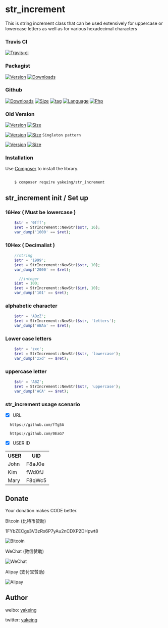 # str_increment

This is string increment class that can be used extensively for uppercase or lowercase letters as well as for various hexadecimal characters


### Travis CI

[![Travis-ci](https://api.travis-ci.org/yakeing/str_increment.svg)](https://travis-ci.org/yakeing/str_increment)

### Packagist

[![Version](http://img.shields.io/packagist/v/yakeing/str_increment.svg)](https://packagist.org/packages/yakeing/str_increment/releases)
[![Downloads](http://img.shields.io/packagist/dt/yakeing/str_increment.svg)](https://packagist.org/packages/yakeing/str_increment)

### Github

[![Downloads](https://img.shields.io/github/downloads/yakeing/str_increment/total.svg)](https://github.com/yakeing/str_increment)
[![Size](https://img.shields.io/github/size/yakeing/str_increment/src/str_increment/StrIncrement.php.svg)](https://github.com/yakeing/str_increment/blob/master/src/str_increment/StrIncrement.php)
[![tag](https://img.shields.io/github/tag/yakeing/str_increment.svg)](https://github.com/yakeing/str_increment/releases)
[![Language](https://img.shields.io/github/license/yakeing/str_increment.svg)](https://github.com/yakeing/str_increment/blob/master/LICENSE)
[![Php](https://img.shields.io/github/languages/top/yakeing/str_increment.svg)](https://github.com/yakeing/str_increment)

### Old Version

[![Version](https://img.shields.io/badge/Version-1.0.0-yellow.svg)](https://github.com/yakeing/str_increment/tree/master/version1.0)
[![Size](https://img.shields.io/github/size/yakeing/str_increment/version1.0/StrIncrement.php.svg)](https://github.com/yakeing/str_increment/blob/master/version1.0/StrIncrement.php)

[![Version](https://img.shields.io/badge/Version-1.1.0-yellow.svg)](https://github.com/yakeing/str_increment/tree/master/version1.1)
[![Size](https://img.shields.io/github/size/yakeing/str_increment/version1.1/StrIncrement.php.svg)](https://github.com/yakeing/str_increment/blob/master/version1.1/StrIncrement.php)
` Singleton pattern `

[![Version](https://img.shields.io/badge/Version-2.0.0-yellow.svg)](https://github.com/yakeing/str_increment/tree/master/version2.0)
[![Size](https://img.shields.io/github/size/yakeing/str_increment/version2.0/StrIncrement.php.svg)](https://github.com/yakeing/str_increment/blob/master/version2.0/StrIncrement.php)


### Installation

Use [Composer](https://getcomposer.org) to install the library.

```

    $ composer require yakeing/str_increment

```


str_increment init / Set up
---

### 16Hex ( Must be lowercase )
```php
    $str = '0fff';
    $ret = StrIncrement::NewStr($str, 16);
    var_dump('1000' == $ret);
```

### 10Hex ( Decimalist )
```php
    //string
    $str = '1999';
    $ret = StrIncrement::NewStr($str, 10);
    var_dump('2000' == $ret);

      //integer
    $int = 100;
    $ret = StrIncrement::NewStr($int, 10);
    var_dump('101' == $ret);
```

### alphabetic character
```php
    $str = 'ABzZ';
    $ret = StrIncrement::NewStr($str, 'letters');
    var_dump('ABAa' == $ret);
```

### Lower case letters
```php
    $str = 'zxc';
    $ret = StrIncrement::NewStr($str, 'lowercase');
    var_dump('zxd' == $ret);
```

### uppercase letter
```php
    $str = 'ABZ';
    $ret = StrIncrement::NewStr($str, 'uppercase');
    var_dump('ACA' == $ret);
```

### str_increment usage scenario

- [x] URL
```
  https://github.com/fTg5A

  https://github.com/0EaG7
```

- [x] USER ID
<table>
    <tr><th>USER</th><th>UID</th></tr>
    <tr><td>John</td><td>F8aJ0e</td></tr>
    <tr><td>Kim</td><td>fWd0fJ</td></tr>
    <tr><td>Mary</td><td>F8qWc5</td></tr>
</table>


Donate
---
Your donation makes CODE better.

 Bitcoin (比特币赞助)

 1FYbZECgs3V3zRx6P7yAu2nCDXP2DHpwt8

 ![Bitcoin](https://raw.githubusercontent.com/yakeing/Content/master/Donate/Bitcoin.png)

 WeChat (微信赞助)

 ![WeChat](https://raw.githubusercontent.com/yakeing/Content/master/Donate/WeChat.png)

 Alipay (支付宝赞助)

 ![Alipay](https://raw.githubusercontent.com/yakeing/Content/master/Donate/Alipay.png)

Author
---

weibo: [yakeing](https://weibo.com/yakeing)

twitter: [yakeing](https://twitter.com/yakeing)
